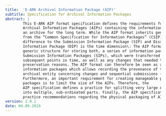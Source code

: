 ```yaml
---
title:  'E-ARK Archival Information Package (AIP)'
subtitle: Specification for Archival Information Packages
abstract: |
        This E-ARK AIP format specification defines the requirements for building
        Archival Information Packages (AIPs) containing the information to be stored by
        an archive for the long term. While the AIP format inherits general properties
        from the “Common Specification for Information Packages” (CSIP), the
        difference to the Submission Information Package (SIP) and Dissemination
        Information Package (DIP) is the time dimension\: The AIP format defines a
        generic structure for storing both, a series of information packages, i.e.
        Submission Information Packages (SIPs), which were transferred at different,
        subsequent points in time, as well as any changes that needed to be applied for
        preservation reasons. The AIP format can therefore be seen as a wrapper for
        information packages which allows recording the provenance of the
        archival entity concerning changes and sequential submissions (SIPs) over time.
        Furthermore, an important requirement for creating manageable physical AIP
        packages is to limit the size of the AIPs. Therefore, the
        AIP specification defines a practice for splitting very large AIPs
        into multiple, sub-ordinated parts. Finally, the AIP specification gives a best
        practice recommendations regarding the physical packaging of AIPs.
version: 2.0.1
date: 04.09.2019
---
```

